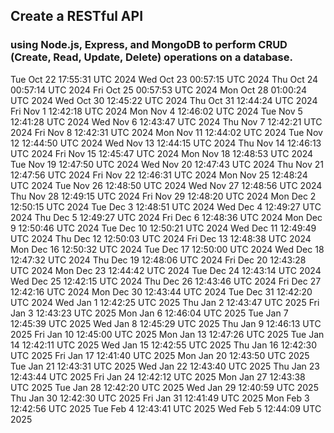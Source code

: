 ## Create a RESTful API 
### using Node.js, Express, and MongoDB to perform CRUD (Create, Read, Update, Delete) operations on a database.
Tue Oct 22 17:55:31 UTC 2024
Wed Oct 23 00:57:15 UTC 2024
Thu Oct 24 00:57:14 UTC 2024
Fri Oct 25 00:57:53 UTC 2024
Mon Oct 28 01:00:24 UTC 2024
Wed Oct 30 12:45:22 UTC 2024
Thu Oct 31 12:44:24 UTC 2024
Fri Nov  1 12:42:18 UTC 2024
Mon Nov  4 12:46:02 UTC 2024
Tue Nov  5 12:41:28 UTC 2024
Wed Nov  6 12:43:47 UTC 2024
Thu Nov  7 12:42:21 UTC 2024
Fri Nov  8 12:42:31 UTC 2024
Mon Nov 11 12:44:02 UTC 2024
Tue Nov 12 12:44:50 UTC 2024
Wed Nov 13 12:44:15 UTC 2024
Thu Nov 14 12:46:13 UTC 2024
Fri Nov 15 12:45:47 UTC 2024
Mon Nov 18 12:48:53 UTC 2024
Tue Nov 19 12:47:50 UTC 2024
Wed Nov 20 12:47:43 UTC 2024
Thu Nov 21 12:47:56 UTC 2024
Fri Nov 22 12:46:31 UTC 2024
Mon Nov 25 12:48:24 UTC 2024
Tue Nov 26 12:48:50 UTC 2024
Wed Nov 27 12:48:56 UTC 2024
Thu Nov 28 12:49:15 UTC 2024
Fri Nov 29 12:48:20 UTC 2024
Mon Dec  2 12:50:15 UTC 2024
Tue Dec  3 12:48:51 UTC 2024
Wed Dec  4 12:49:27 UTC 2024
Thu Dec  5 12:49:27 UTC 2024
Fri Dec  6 12:48:36 UTC 2024
Mon Dec  9 12:50:46 UTC 2024
Tue Dec 10 12:50:21 UTC 2024
Wed Dec 11 12:49:49 UTC 2024
Thu Dec 12 12:50:03 UTC 2024
Fri Dec 13 12:48:38 UTC 2024
Mon Dec 16 12:50:32 UTC 2024
Tue Dec 17 12:50:00 UTC 2024
Wed Dec 18 12:47:32 UTC 2024
Thu Dec 19 12:48:06 UTC 2024
Fri Dec 20 12:43:28 UTC 2024
Mon Dec 23 12:44:42 UTC 2024
Tue Dec 24 12:43:14 UTC 2024
Wed Dec 25 12:42:15 UTC 2024
Thu Dec 26 12:43:46 UTC 2024
Fri Dec 27 12:42:16 UTC 2024
Mon Dec 30 12:43:44 UTC 2024
Tue Dec 31 12:42:20 UTC 2024
Wed Jan  1 12:42:25 UTC 2025
Thu Jan  2 12:43:47 UTC 2025
Fri Jan  3 12:43:23 UTC 2025
Mon Jan  6 12:46:04 UTC 2025
Tue Jan  7 12:45:39 UTC 2025
Wed Jan  8 12:45:29 UTC 2025
Thu Jan  9 12:46:13 UTC 2025
Fri Jan 10 12:45:00 UTC 2025
Mon Jan 13 12:47:26 UTC 2025
Tue Jan 14 12:42:11 UTC 2025
Wed Jan 15 12:42:55 UTC 2025
Thu Jan 16 12:42:30 UTC 2025
Fri Jan 17 12:41:40 UTC 2025
Mon Jan 20 12:43:50 UTC 2025
Tue Jan 21 12:43:31 UTC 2025
Wed Jan 22 12:43:40 UTC 2025
Thu Jan 23 12:43:44 UTC 2025
Fri Jan 24 12:42:12 UTC 2025
Mon Jan 27 12:43:38 UTC 2025
Tue Jan 28 12:42:20 UTC 2025
Wed Jan 29 12:40:59 UTC 2025
Thu Jan 30 12:42:30 UTC 2025
Fri Jan 31 12:41:49 UTC 2025
Mon Feb  3 12:42:56 UTC 2025
Tue Feb  4 12:43:41 UTC 2025
Wed Feb  5 12:44:09 UTC 2025
